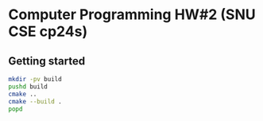 # Computer Programming HW#2 (SNU CSE cp24s)

## Getting started

```bash
mkdir -pv build
pushd build
cmake ..
cmake --build .
popd
```
